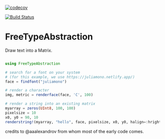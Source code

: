 [![codecov](https://codecov.io/gh/JuliaGraphics/FreeTypeAbstraction.jl/branch/master/graph/badge.svg)](https://codecov.io/gh/JuliaGraphics/FreeTypeAbstraction.jl)

[![Build Status](https://travis-ci.org/JuliaGraphics/FreeTypeAbstraction.jl.svg?branch=master)](https://travis-ci.org/JuliaGraphics/FreeTypeAbstraction.jl)

# FreeTypeAbstraction

Draw text into a Matrix.

```Julia

using FreeTypeAbstraction

# search for a font on your system
# (for this example, we use https://juliamono.netlify.app/)
face = findfont("juliamono")

# render a character
img, metric = renderface(face, 'C', 100)

# render a string into an existing matrix
myarray = zeros(UInt8, 100, 100)
pixelsize = 10
x0, y0 = 90, 10
renderstring!(myarray, "hello", face, pixelsize, x0, y0, halign=:hright)
```

credits to @aaalexandrov from whom most of the early code comes.
